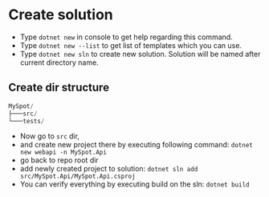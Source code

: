 # Create solution

* Type `dotnet new` in console to get help regarding this command.
* Type `dotnet new --list` to get list of templates which you can use.
* Type `dotnet new sln` to create new solution. Solution will be named after current directory name.

## Create dir structure

```cs
MySpot/
├───src/
└───tests/
```

* Now go to `src` dir,
* and create new project there by executing following command:
  `dotnet new webapi -n MySpot.Api`
* go back to repo root dir
* add newly created project to solution:
  `dotnet sln add src/MySpot.Api/MySpot.Api.csproj`
* You can verify everything by executing build on the sln:
  `dotnet build`